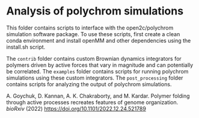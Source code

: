 # Analysis of polychrom simulations

This folder contains scripts to interface with the open2c/polychrom simulation software package. To use these scripts, first create a clean conda environment and install openMM and other dependencies using the install.sh script.

The `contrib` folder contains custom Brownian dynamics integrators for polymers driven by active forces that vary in magnitude and can potentially be correlated. The `examples` folder contains scripts for running polychrom simulations using these custom integrators. The `post_processing` folder contains scripts for analyzing the output of polychrom simulations.

A. Goychuk, D. Kannan, A. K. Chakraborty, and M. Kardar. Polymer folding through active processes recreates features of genome organization. *bioRxiv* (2022) https://doi.org/10.1101/2022.12.24.521789


